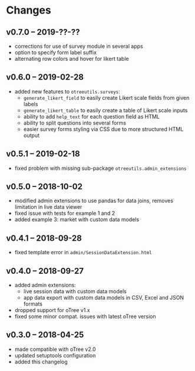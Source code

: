 # Changes


## v0.7.0 – 2019-??-??

* corrections for use of survey module in several apps
* option to specify form label suffix
* alternating row colors and hover for likert table


## v0.6.0 – 2019-02-28

* added new features to `otreeutils.surveys`:
    * `generate_likert_field` to easily create Likert scale fields from given labels
    * `generate_likert_table` to easily create a table of Likert scale inputs
    * ability to add `help_text` for each question field as HTML
    * ability to split questions into several forms
    * easier survey forms styling via CSS due to more structured HTML output  

## v0.5.1 – 2019-02-18

* fixed problem with missing sub-package `otreeutils.admin_extensions`

## v0.5.0 – 2018-10-02

* modified admin extensions to use pandas for data joins, removes limitation in live data viewer
* fixed issue with tests for example 1 and 2
* added example 3: market with custom data models

## v0.4.1 – 2018-09-28

* fixed template error in `admin/SessionDataExtension.html`

## v0.4.0 – 2018-09-27

* added admin extensions:
    * live session data with custom data models
    * app data export with custom data models in CSV, Excel and JSON formats
* dropped support for oTree v1.x
* fixed some minor compat. issues with latest oTree version

## v0.3.0 – 2018-04-25

* made compatible with oTree v2.0
* updated setuptools configuration
* added this changelog
